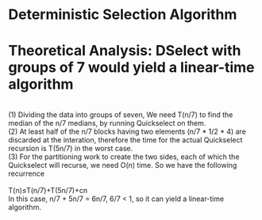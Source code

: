# Deterministic Selection Algorithm
#	Theoretical Analysis: DSelect with groups of 7 would yield a linear-time algorithm
<br> (1) Dividing the data into groups of seven, We need T(n/7) to find the median of the n/7 medians, by running Quickselect on them.
<br> (2) At least half of the n/7 blocks having two elements (n/7 * 1/2 * 4) are discarded at the interation, therefore the time for the actual Quickselect recursion is T(5n/7) in the worst case.
<br> (3) For the partitioning work to create the two sides, each of which the Quickselect will recurse, we need O(n) time.
So we have the following recurrence 
<br>
<br>T(n)≤T(n/7)+T(5n/7)+cn
<br>In this case, n/7 + 5n/7 = 6n/7, 6/7 < 1, so it can yield a linear-time algorithm.
